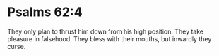 # Psalms 62:4

They only plan to thrust him down from his high position. They take pleasure in falsehood. They bless with their mouths, but inwardly they curse.
